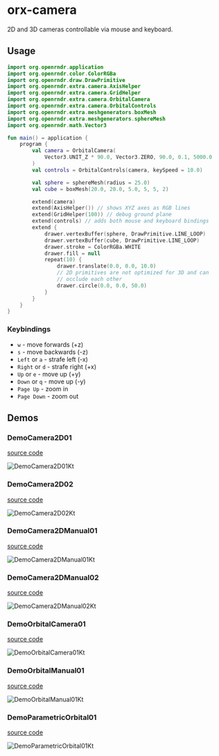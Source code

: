 # orx-camera

2D and 3D cameras controllable via mouse and keyboard.

## Usage

```kotlin
import org.openrndr.application
import org.openrndr.color.ColorRGBa
import org.openrndr.draw.DrawPrimitive
import org.openrndr.extra.camera.AxisHelper
import org.openrndr.extra.camera.GridHelper
import org.openrndr.extra.camera.OrbitalCamera
import org.openrndr.extra.camera.OrbitalControls
import org.openrndr.extra.meshgenerators.boxMesh
import org.openrndr.extra.meshgenerators.sphereMesh
import org.openrndr.math.Vector3

fun main() = application {
    program {
        val camera = OrbitalCamera(
            Vector3.UNIT_Z * 90.0, Vector3.ZERO, 90.0, 0.1, 5000.0
        )
        val controls = OrbitalControls(camera, keySpeed = 10.0)

        val sphere = sphereMesh(radius = 25.0)
        val cube = boxMesh(20.0, 20.0, 5.0, 5, 5, 2)

        extend(camera)
        extend(AxisHelper()) // shows XYZ axes as RGB lines
        extend(GridHelper(100)) // debug ground plane
        extend(controls) // adds both mouse and keyboard bindings
        extend {
            drawer.vertexBuffer(sphere, DrawPrimitive.LINE_LOOP)
            drawer.vertexBuffer(cube, DrawPrimitive.LINE_LOOP)
            drawer.stroke = ColorRGBa.WHITE
            drawer.fill = null
            repeat(10) {
                drawer.translate(0.0, 0.0, 10.0)
                // 2D primitives are not optimized for 3D and can
                // occlude each other
                drawer.circle(0.0, 0.0, 50.0)
            }
        }
    }
}
```

### Keybindings

* `w` - move forwards (+z)
* `s` - move backwards (-z)
* `Left` or `a` - strafe left (-x)
* `Right` or `d` - strafe right (+x)
* `Up` or `e`  -  move up (+y)
* `Down` or `q` -  move up (-y)
* `Page Up` -  zoom in
* `Page Down` -  zoom out
<!-- __demos__ -->
## Demos
### DemoCamera2D01
[source code](src/jvmDemo/kotlin/DemoCamera2D01.kt)

![DemoCamera2D01Kt](https://raw.githubusercontent.com/openrndr/orx/media/orx-camera/images/DemoCamera2D01Kt.png)

### DemoCamera2D02
[source code](src/jvmDemo/kotlin/DemoCamera2D02.kt)

![DemoCamera2D02Kt](https://raw.githubusercontent.com/openrndr/orx/media/orx-camera/images/DemoCamera2D02Kt.png)

### DemoCamera2DManual01
[source code](src/jvmDemo/kotlin/DemoCamera2DManual01.kt)

![DemoCamera2DManual01Kt](https://raw.githubusercontent.com/openrndr/orx/media/orx-camera/images/DemoCamera2DManual01Kt.png)

### DemoCamera2DManual02
[source code](src/jvmDemo/kotlin/DemoCamera2DManual02.kt)

![DemoCamera2DManual02Kt](https://raw.githubusercontent.com/openrndr/orx/media/orx-camera/images/DemoCamera2DManual02Kt.png)

### DemoOrbitalCamera01
[source code](src/jvmDemo/kotlin/DemoOrbitalCamera01.kt)

![DemoOrbitalCamera01Kt](https://raw.githubusercontent.com/openrndr/orx/media/orx-camera/images/DemoOrbitalCamera01Kt.png)

### DemoOrbitalManual01
[source code](src/jvmDemo/kotlin/DemoOrbitalManual01.kt)

![DemoOrbitalManual01Kt](https://raw.githubusercontent.com/openrndr/orx/media/orx-camera/images/DemoOrbitalManual01Kt.png)

### DemoParametricOrbital01
[source code](src/jvmDemo/kotlin/DemoParametricOrbital01.kt)

![DemoParametricOrbital01Kt](https://raw.githubusercontent.com/openrndr/orx/media/orx-camera/images/DemoParametricOrbital01Kt.png)
